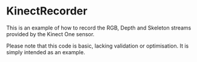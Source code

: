 # KinectRecorder
This is an example of how to record the RGB, Depth and Skeleton streams provided by the Kinect One sensor.

Please note that this code is basic, lacking validation or optimisation. It is simply intended as an example.
